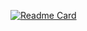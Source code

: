 [![Readme Card](https://github-readme-stats.vercel.app/api/pin/?username=MoSala7&repo=mosala7.github.io)](mosala7.github.io)
